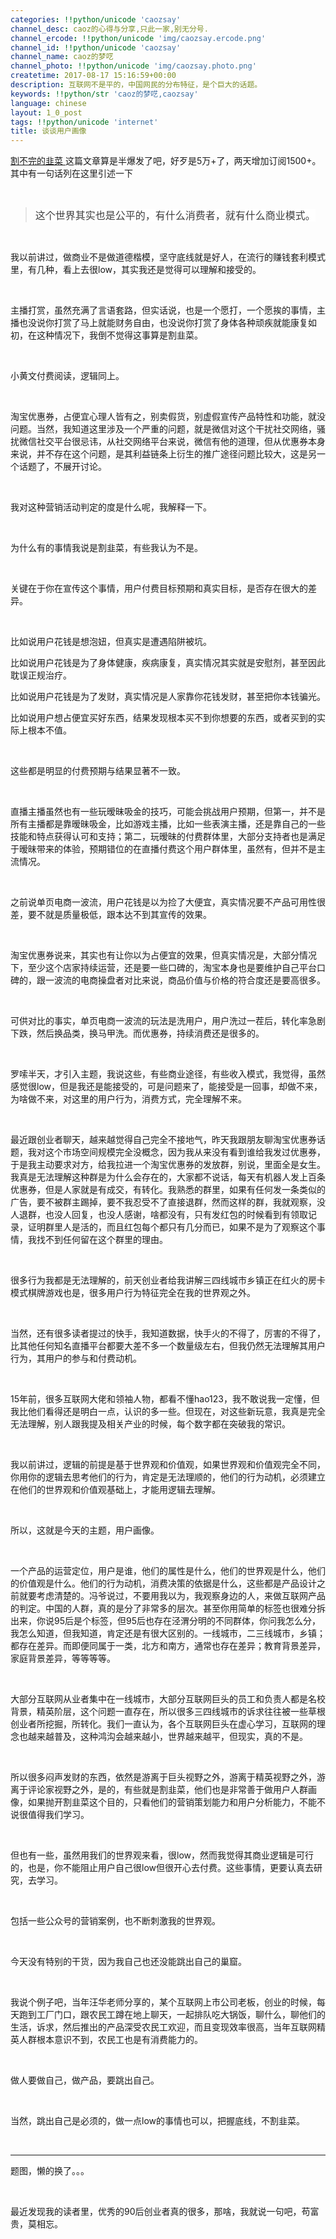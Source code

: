 ```yaml
---
categories: !!python/unicode 'caozsay'
channel_desc: caoz的心得与分享,只此一家,别无分号.
channel_ercode: !!python/unicode 'img/caozsay.ercode.png'
channel_id: !!python/unicode 'caozsay'
channel_name: caoz的梦呓
channel_photo: !!python/unicode 'img/caozsay.photo.png'
createtime: 2017-08-17 15:16:59+00:00
description: 互联网不是平的，中国网民的分布特征，是个巨大的话题。
keywords: !!python/str 'caoz的梦呓,caozsay'
language: chinese
layout: 1_0_post
tags: !!python/unicode 'internet'
title: 谈谈用户画像
---
```

<div class="rich_media_content" id="js_content">
<p>
<a href="http://mp.weixin.qq.com/s?__biz=MzI0MjA1Mjg2Ng==&amp;mid=2649867381&amp;idx=1&amp;sn=72974764f20acfa562785054a6214359&amp;chksm=f1075e18c670d70e7ebf14407422e6203a28184a6969d056770aae0e11d00686bd9622fc059c&amp;scene=21#wechat_redirect" target="_blank">
          割不完的韭菜
         </a>
         这篇文章算是半爆发了吧，好歹是5万+了，两天增加订阅1500+。其中有一句话列在这里引述一下
        </p>
<p>
<br/>
</p>
<blockquote>
<p>
<span style="color: rgb(62, 62, 62); font-size: 16px;  background-color: rgb(255, 255, 255);">
           这个世界其实也是公平的，有什么消费者，就有什么商业模式。
          </span>
</p>
</blockquote>
<p>
<br/>
</p>
<p>
         我以前讲过，做商业不是做道德楷模，坚守底线就是好人，在流行的赚钱套利模式里，有几种，看上去很low，其实我还是觉得可以理解和接受的。
        </p>
<p>
<br/>
</p>
<p>
         主播打赏，虽然充满了言语套路，但实话说，也是一个愿打，一个愿挨的事情，主播也没说你打赏了马上就能财务自由，也没说你打赏了身体各种顽疾就能康复如初，在这种情况下，我倒不觉得这事算是割韭菜。
        </p>
<p>
<br/>
</p>
<p>
         小黄文付费阅读，逻辑同上。
        </p>
<p>
<br/>
</p>
<p>
         淘宝优惠券，占便宜心理人皆有之，别卖假货，别虚假宣传产品特性和功能，就没问题。当然，我知道这里涉及一个严重的问题，就是微信对这个干扰社交网络，骚扰微信社交平台很忌讳，从社交网络平台来说，微信有他的道理，但从优惠券本身来说，并不存在这个问题，是其利益链条上衍生的推广途径问题比较大，这是另一个话题了，不展开讨论。
        </p>
<p>
<br/>
</p>
<p>
         我对这种营销活动判定的度是什么呢，我解释一下。
        </p>
<p>
<br/>
</p>
<p>
         为什么有的事情我说是割韭菜，有些我认为不是。
        </p>
<p>
<br/>
</p>
<p>
         关键在于你在宣传这个事情，用户付费目标预期和真实目标，是否存在很大的差异。
        </p>
<p>
<br/>
</p>
<p>
         比如说用户花钱是想泡妞，但真实是遭遇陷阱被坑。
        </p>
<p>
         比如说用户花钱是为了身体健康，疾病康复，真实情况其实就是安慰剂，甚至因此耽误正规治疗。
        </p>
<p>
         比如说用户花钱是为了发财，真实情况是人家靠你花钱发财，甚至把你本钱骗光。
        </p>
<p>
         比如说用户想占便宜买好东西，结果发现根本买不到你想要的东西，或者买到的实际上根本不值。
        </p>
<p>
<br/>
</p>
<p>
         这些都是明显的付费预期与结果显著不一致。
        </p>
<p>
<br/>
</p>
<p>
         直播主播虽然也有一些玩暧昧吸金的技巧，可能会挑战用户预期，但第一，并不是所有主播都是靠暧昧吸金，比如游戏主播，比如一些表演主播，还是靠自己的一些技能和特点获得认可和支持；第二，玩暧昧的付费群体里，大部分支持者也是满足于暧昧带来的体验，预期错位的在直播付费这个用户群体里，虽然有，但并不是主流情况。
        </p>
<p>
<br/>
</p>
<p>
         之前说单页电商一波流，用户花钱是以为捡了大便宜，真实情况要不产品可用性很差，要不就是质量极低，跟本达不到其宣传的效果。
        </p>
<p>
<br/>
</p>
<p>
         淘宝优惠券说来，其实也有让你以为占便宜的效果，但真实情况是，大部分情况下，至少这个店家持续运营，还是要一些口碑的，淘宝本身也是要维护自己平台口碑的，跟一波流的电商操盘者对比来说，商品价值与价格的符合度还是要高很多。
        </p>
<p>
<br/>
</p>
<p>
         可供对比的事实，单页电商一波流的玩法是洗用户，用户洗过一茬后，转化率急剧下跌，然后换品类，换马甲洗。而优惠券，持续消费还是很多的。
        </p>
<p>
<br/>
</p>
<p>
         罗嗦半天，才引入主题，我说这些，有些商业途径，有些收入模式，我觉得，虽然感觉很low，但是我还是能接受的，可是问题来了，能接受是一回事，却做不来，为啥做不来，对这里的用户行为，消费方式，完全理解不来。
        </p>
<p>
<br/>
</p>
<p>
         最近跟创业者聊天，越来越觉得自己完全不接地气，昨天我跟朋友聊淘宝优惠券话题，我对这个市场空间规模完全没概念，因为我从来没有看到谁给我发过优惠券，于是我主动要求对方，给我拉进一个淘宝优惠券的发放群，别说，里面全是女生。我真是无法理解这种群是为什么会存在的，大家都不说话，每天有机器人发上百条优惠券，但是人家就是有成交，有转化。我熟悉的群里，如果有任何发一条类似的广告，要不被群主踢掉，要不我忍受不了直接退群，然而这样的群，我就观察，没人退群，也没人回复，也没人感谢，啥都没有，只有发红包的时候看到有领取记录，证明群里人是活的，而且红包每个都只有几分而已，如果不是为了观察这个事情，我找不到任何留在这个群里的理由。
        </p>
<p>
<br/>
</p>
<p>
         很多行为我都是无法理解的，前天创业者给我讲解三四线城市乡镇正在红火的房卡模式棋牌游戏也是，很多用户行为特征完全在我的世界观之外。
        </p>
<p>
<br/>
</p>
<p>
         当然，还有很多读者提过的快手，我知道数据，快手火的不得了，厉害的不得了，比其他任何知名直播平台都要大差不多一个数量级左右，但我仍然无法理解其用户行为，其用户的参与和付费动机。
        </p>
<p>
<br/>
</p>
<p>
         15年前，很多互联网大佬和领袖人物，都看不懂hao123，我不敢说我一定懂，但我比他们看得还是明白一点，认识的多一些。但现在，对这些新玩意，我真是完全无法理解，别人跟我提及相关产业的时候，每个数字都在突破我的常识。
        </p>
<p>
<br/>
</p>
<p>
         我以前讲过，逻辑的前提是基于世界观和价值观，如果世界观和价值观完全不同，你用你的逻辑去思考他们的行为，肯定是无法理顺的，他们的行为动机，必须建立在他们的世界观和价值观基础上，才能用逻辑去理解。
        </p>
<p>
<br/>
</p>
<p>
         所以，这就是今天的主题，用户画像。
        </p>
<p>
<br/>
</p>
<p>
         一个产品的运营定位，用户是谁，他们的属性是什么，他们的世界观是什么，他们的价值观是什么。他们的行为动机，消费决策的依据是什么，这些都是产品设计之前就要考虑清楚的。冯爷说过，不要用我以为，我观察身边的人，来做互联网产品的判定。中国的人群，真的是分了非常多的层次。甚至你用简单的标签也很难分拆出来，你说95后是个标签，但95后也存在泾渭分明的不同群体，你问我怎么分，我怎么知道，但我知道，肯定还是有很大区别的。一线城市，二三线城市，乡镇；都存在差异。而即便同属于一类，北方和南方，通常也存在差异；教育背景差异，家庭背景差异，等等等等。
        </p>
<p>
<br/>
</p>
<p>
         大部分互联网从业者集中在一线城市，大部分互联网巨头的员工和负责人都是名校背景，精英阶层，这个问题一直存在，所以很多三四线城市的诉求往往被一些草根创业者所挖掘，所转化。我们一直认为，各个互联网巨头在虚心学习，互联网的理念也越来越普及，这种鸿沟会越来越小，世界越来越平，但现实，真的不是。
        </p>
<p>
<br/>
</p>
<p>
         所以很多闷声发财的东西，依然是游离于巨头视野之外，游离于精英视野之外，游离于评论家视野之外，是的，有些就是割韭菜，他们也是非常善于做用户人群画像，如果抛开割韭菜这个目的，只看他们的营销策划能力和用户分析能力，不能不说很值得我们学习。
        </p>
<p>
<br/>
</p>
<p>
         但也有一些，虽然用我们的世界观来看，很low，然而我觉得其商业逻辑是可行的，也是，你不能阻止用户自己很low但很开心去付费。这些事情，更要认真去研究，去学习。
        </p>
<p>
<br/>
</p>
<p>
         包括一些公众号的营销案例，也不断刺激我的世界观。
        </p>
<p>
<br/>
</p>
<p>
         今天没有特别的干货，因为我自己也还没能跳出自己的巢窟。
        </p>
<p>
<br/>
</p>
<p>
         我说个例子吧，当年汪华老师分享的，某个互联网上市公司老板，创业的时候，每天跑到工厂门口，跟农民工蹲在地上聊天，一起排队吃大锅饭，聊什么，聊他们的生活，诉求，然后推出的产品深受农民工欢迎，而且变现效率很高，当年互联网精英人群根本意识不到，农民工也是有消费能力的。
        </p>
<p>
<br/>
</p>
<p>
         做人要做自己，做产品，要跳出自己。
        </p>
<p>
<br/>
</p>
<p>
         当然，跳出自己是必须的，做一点low的事情也可以，把握底线，不割韭菜。
        </p>
<p>
<br/>
</p>
<hr/>
<p>
         题图，懒的换了。。。
        </p>
<p>
<br/>
</p>
<p>
         最近发现我的读者里，优秀的90后创业者真的很多，那啥，我就说一句吧，苟富贵，莫相忘。
         <br/>
</p>
</div>